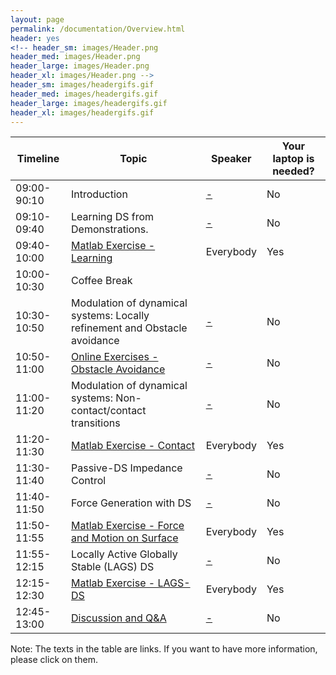 ```yaml
---
layout: page
permalink: /documentation/Overview.html
header: yes
<!-- header_sm: images/Header.png
header_med: images/Header.png
header_large: images/Header.png
header_xl: images/Header.png -->
header_sm: images/headergifs.gif
header_med: images/headergifs.gif
header_large: images/headergifs.gif
header_xl: images/headergifs.gif
--- 	
```


<div class="limiter">
<div class="wrap-table100">
<div class="table100 ver3 m-b-110">
<table data-vertable="ver3">
<thead>
<tr class="row100 head">
<th class="column100 column1" data-column="column1">Timeline</th>
<th class="column100 column1" data-column="column2">Topic</th>
<th class="column100 column3" data-column="column3">Speaker</th>
<th class="column100 column4" data-column="column4">Your laptop is needed?</th>
</tr>
</thead>
<tbody>
<tr class="row100">
<td class="column100 column1" data-column="column1">09:00-90:10</td>
<!-- <td class="column100 column2" data-column="column2"> <a href="Introduction.html">Introduction</a> </td> -->
<td class="column100 column2" data-column="column2"> Introduction </td>
<td class="column100 column3" data-column="column3"><a href="about.html"> -</a></td>
<td class="column100 column4" data-column="column4">No</td>
</tr>

<tr class="row100">
<td class="column100 column1" data-column="column1">09:10-09:40</td>
<!-- <td class="column100 column2" data-column="column2">  <a href="Learning.html">Learning DS from Demonstrations</a> </td> -->
<td class="column100 column2" data-column="column2"> Learning DS from Demonstrations. </td>
<td class="column100 column3" data-column="column3"><a href="about.html"> -</a></td>
<td class="column100 column4" data-column="column4">No</td>
</tr>

<tr class="row100">
<td class="column100 column1" data-column="column1">09:40-10:00</td>
<td class="column100 column2" data-column="column2"> <a href="https://github.com/epfl-lasa/icra19-lfd-tutorial-exercises/tree/master/exercise1_learning">Matlab Exercise - Learning </a>   </td>
<td class="column100 column3" data-column="column3">Everybody</td>
<td class="column100 column4" data-column="column4">Yes</td>
</tr>

<tr class="row100">
<td class="column100 column1" data-column="column1">10:00-10:30</td>
<td class="column100 column2" data-column="column2">Coffee Break</td>
<td class="column100 column3" data-column="column3"></td>
<td class="column100 column4" data-column="column4"></td>
</tr>

<tr class="row100">
<td class="column100 column1" data-column="column1">10:30-10:50</td>
<!-- <td class="column100 column2" data-column="column2"><a href="Modulation_obs.html">  Modulation of dynamical systems: Locally refinement and Obstacle avoidance</a></td> -->
<td class="column100 column2" data-column="column2">  Modulation of dynamical systems: Locally refinement and Obstacle avoidance </td>
<td class="column100 column3" data-column="column3"><a href="about.html"> -</a></td>
<td class="column100 column4" data-column="column4">No</td>
</tr>

<tr class="row100">
<td class="column100 column1" data-column="column1">10:50-11:00</td>
<td class="column100 column2" data-column="column2"> <a href="https://mybinder.org/v2/gh/hubernikus/dynamic_obstacle_avoidance_python/master?filepath=notebook"> Online Exercises - Obstacle Avoidance</a> </td>
<td class="column100 column3" data-column="column3"><a href="about.html"> -</a></td>
<td class="column100 column4" data-column="column4">No</td>
</tr>

<tr class="row100">
<td class="column100 column1" data-column="column1">11:00-11:20</td>
<td class="column100 column2" data-column="column2">Modulation of dynamical systems: Non-contact/contact transitions </td>
<td class="column100 column3" data-column="column3"><a href="about.html"> -</a></td>
<td class="column100 column4" data-column="column4">No</td>
</tr>

<tr class="row100">
<td class="column100 column1" data-column="column1">11:20-11:30</td>
<td class="column100 column2" data-column="column2"> <a href="https://github.com/epfl-lasa/icra19-lfd-tutorial-exercises/tree/master/exercise3_contact">Matlab Exercise - Contact </a>   </td>
<td class="column100 column3" data-column="column3">Everybody</td>
<td class="column100 column4" data-column="column4">Yes</td>
</tr>


<tr class="row100">
<td class="column100 column1" data-column="column1">11:30-11:40</td>
<!-- <td class="column100 column2" data-column="column2"><a href="Impedance.html"> Impedance/Hybrid Force Control with DS</a>  </td> -->
<td class="column100 column2" data-column="column2">  Passive-DS Impedance Control  </td>
<td class="column100 column3" data-column="column3"><a href="about.html"> -</a></td>
<td class="column100 column4" data-column="column4">No</td>
</tr>

<tr class="row100">
<td class="column100 column1" data-column="column1">11:40-11:50</td>
<td class="column100 column2" data-column="column2">  Force Generation with DS  </td>
<td class="column100 column3" data-column="column3"><a href="about.html"> -</a></td>
<td class="column100 column4" data-column="column4">No</td>
</tr>

<tr class="row100">
<td class="column100 column1" data-column="column1">11:50-11:55</td>
<td class="column100 column2" data-column="column2"> <a href="https://github.com/epfl-lasa/icra19-lfd-tutorial-exercises/tree/master/exercise4_force">Matlab Exercise - Force and Motion on Surface</a>   </td>
<td class="column100 column3" data-column="column3">Everybody</td>
<td class="column100 column4" data-column="column4">Yes</td>
</tr>

<tr class="row100">
<td class="column100 column1" data-column="column1">11:55-12:15</td>
<td class="column100 column2" data-column="column2">  Locally Active Globally Stable (LAGS) DS </td>
<td class="column100 column3" data-column="column3"><a href="about.html"> -</a></td>
<td class="column100 column4" data-column="column4">No</td>
</tr>

<tr class="row100">
<td class="column100 column1" data-column="column1">12:15-12:30</td>
<td class="column100 column2" data-column="column2"> <a href="https://github.com/epfl-lasa/icra19-lfd-tutorial-exercises/tree/master/exercise5_lags">Matlab Exercise - LAGS-DS</a>   </td>
<td class="column100 column3" data-column="column3">Everybody</td>
<td class="column100 column4" data-column="column4">Yes</td>
</tr>



<tr class="row100">
<td class="column100 column1" data-column="column1">12:45-13:00</td>
<td class="column100 column2" data-column="column2"><a href="Discussion.html"> Discussion and Q&A</a>  </td>
<td class="column100 column3" data-column="column3"><a href="about.html"> -</a></td>
<td class="column100 column4" data-column="column4">No</td>
</tr>


</tbody>
</table>
</div>
</div>
</div>


Note: The texts in the table are links. If you want to have more information, please click on them.

<!--===============================================================================================-->	
<script src="vendor/jquery/jquery-3.2.1.min.js"></script>
<!--===============================================================================================-->
<script src="vendor/bootstrap/js/popper.js"></script>
<script src="vendor/bootstrap/js/bootstrap.min.js"></script>
<!--===============================================================================================-->
<script src="vendor/select2/select2.min.js"></script>
<!--===============================================================================================-->
<script src="js/main.js"></script>
